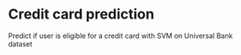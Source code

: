 # Credit card prediction
Predict if user is eligible for a credit card with SVM on Universal Bank dataset
